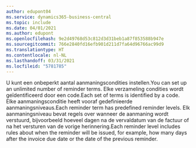 ```yaml
---
author: edupont04
ms.service: dynamics365-business-central
ms.topic: include
ms.date: 04/01/2021
ms.author: edupont
ms.openlocfilehash: 9e2d49768d53c812d3d31beb1a87f853588b947e
ms.sourcegitcommit: 766e2840fd16efb901d211d7fa64d96766ac99d9
ms.translationtype: HT
ms.contentlocale: nl-NL
ms.lasthandoff: 03/31/2021
ms.locfileid: "5781785"
---
```

<span data-ttu-id="1491f-101">U kunt een onbeperkt aantal aanmaningscondities instellen.</span><span class="sxs-lookup"><span data-stu-id="1491f-101">You can set up an unlimited number of reminder terms.</span></span> <span data-ttu-id="1491f-102">Elke verzameling condities wordt geïdentificeerd door een code.</span><span class="sxs-lookup"><span data-stu-id="1491f-102">Each set of terms is identified by a code.</span></span> <span data-ttu-id="1491f-103">Elke aanmaningsconditie heeft vooraf gedefinieerde aanmaningsniveaus.</span><span class="sxs-lookup"><span data-stu-id="1491f-103">Each reminder term has predefined reminder levels.</span></span> <span data-ttu-id="1491f-104">Elk aanmaningsniveau bevat regels over wanneer de aanmaning wordt verstuurd, bijvoorbeeld hoeveel dagen na de vervaldatum van de factuur of na het versturen van de vorige herinnering.</span><span class="sxs-lookup"><span data-stu-id="1491f-104">Each reminder level includes rules about when the reminder will be issued, for example, how many days after the invoice due date or the date of the previous reminder.</span></span>
